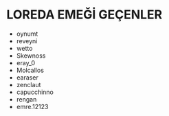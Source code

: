 # LOREDA EMEĞİ GEÇENLER
- oynumt
- reveyni
- wetto
- Skewnoss
- eray_0
- Molcallos
- earaser
- zenclaut
- capucchinno
- rengan
- emre.12123
